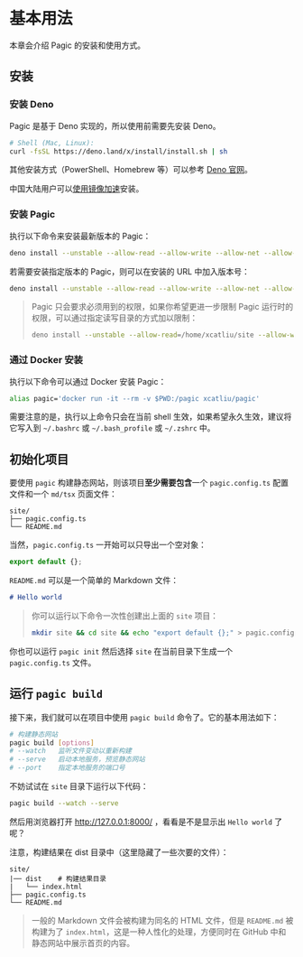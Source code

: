 # 基本用法

本章会介绍 Pagic 的安装和使用方式。

## 安装

### 安装 Deno

Pagic 是基于 Deno 实现的，所以使用前需要先安装 Deno。

```bash
# Shell (Mac, Linux):
curl -fsSL https://deno.land/x/install/install.sh | sh
```

其他安装方式（PowerShell、Homebrew 等）可以参考 [Deno 官网](https://deno.land/#installation)。

中国大陆用户可以[使用镜像加速](https://x.deno.js.cn/)安装。

### 安装 Pagic

执行以下命令来安装最新版本的 Pagic：

```bash
deno install --unstable --allow-read --allow-write --allow-net --allow-run --name=pagic https://deno.land/x/pagic/mod.ts
```

若需要安装指定版本的 Pagic，则可以在安装的 URL 中加入版本号：

```bash
deno install --unstable --allow-read --allow-write --allow-net --allow-run --name=pagic https://deno.land/x/pagic@v1.0.0-beta.1/mod.ts
```

> Pagic 只会要求必须用到的权限，如果你希望更进一步限制 Pagic 运行时的权限，可以通过指定读写目录的方式加以限制：
>
> ```bash
> deno install --unstable --allow-read=/home/xcatliu/site --allow-write=/home/xcatliu/site --allow-net --allow-run --name=pagic https://deno.land/x/pagic/mod.ts
> ```

### 通过 Docker 安装

执行以下命令可以通过 Docker 安装 Pagic：

```bash
alias pagic='docker run -it --rm -v $PWD:/pagic xcatliu/pagic'
```

需要注意的是，执行以上命令只会在当前 shell 生效，如果希望永久生效，建议将它写入到 `~/.bashrc` 或 `~/.bash_profile` 或 `~/.zshrc` 中。

## 初始化项目

要使用 `pagic` 构建静态网站，则该项目**至少需要包含**一个 `pagic.config.ts` 配置文件和一个 `md/tsx` 页面文件：

```
site/
├── pagic.config.ts
└── README.md
```

当然，`pagic.config.ts` 一开始可以只导出一个空对象：

```ts
export default {};
```

`README.md` 可以是一个简单的 Markdown 文件：

```md
# Hello world
```

> 你可以运行以下命令一次性创建出上面的 `site` 项目：
>
> ```bash
> mkdir site && cd site && echo "export default {};" > pagic.config.ts && echo "# Hello world" > README.md
> ```

你也可以运行 `pagic init` 然后选择 `site` 在当前目录下生成一个 `pagic.config.ts` 文件。

## 运行 `pagic build`

接下来，我们就可以在项目中使用 `pagic build` 命令了。它的基本用法如下：

```bash
# 构建静态网站
pagic build [options]
# --watch   监听文件变动以重新构建
# --serve   启动本地服务，预览静态网站
# --port    指定本地服务的端口号
```

不妨试试在 `site` 目录下运行以下代码：

```bash
pagic build --watch --serve
```

然后用浏览器打开 http://127.0.0.1:8000/ ，看看是不是显示出 `Hello world` 了呢？

注意，构建结果在 dist 目录中（这里隐藏了一些次要的文件）：

```
site/
|── dist    # 构建结果目录
|   └── index.html
├── pagic.config.ts
└── README.md
```

> 一般的 Markdown 文件会被构建为同名的 HTML 文件，但是 `README.md` 被构建为了 `index.html`，这是一种人性化的处理，方便同时在 GitHub 中和静态网站中展示首页的内容。
